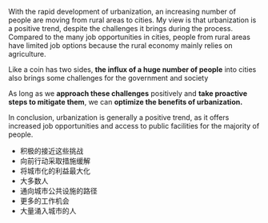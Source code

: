With the rapid development of urbanization, an increasing number of people are moving from rural areas to cities.
My view is that urbanization is a positive trend, despite the challenges it brings during the process.
Compared to the many job opportunities in cities, people from rural areas have limited job options because the rural economy mainly relies on agriculture.

Like a coin has two sides, **the influx of a huge number of people** into cities also brings some challenges for the government and society

As long as we **approach these challenges** positively and **take proactive steps to mitigate them**, we can **optimize the benefits of urbanization.**

In conclusion, urbanization is generally a positive trend, as it offers increased job opportunities and access to public facilities for the majority of people.

- 积极的接近这些挑战
- 向前行动采取措施缓解
- 将城市化的利益最大化
- 大多数人
- 通向城市公共设施的路径
- 更多的工作机会
- 大量涌入城市的人
